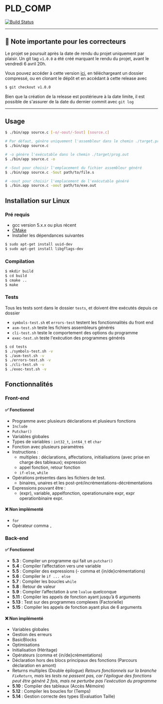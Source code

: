 # PLD_COMP
[![Build Status](https://travis-ci.org/heptastique/PLD_COMP.svg?branch=master)](https://travis-ci.org/heptastique/PLD_COMP)

--------------------
## :loudspeaker: Note importante pour les correcteurs

Le projet se poursuit après la date de rendu du projet uniquement par plaisir. Un git tag `v1.0.0` a été créé marquant le rendu du projet, avant le vendredi 6 avril 20h.

Vous pouvez accéder à cette version [ici](https://github.com/heptastique/PLD_COMP/releases/tag/v1.0.0), en téléchargeant un dossier compressé, ou en clonant le dépôt et en accédant à cette release avec

``` bash
$ git checkout v1.0.0
```

Bien que la création de la release est postérieure à la date limite, il est possible de s'assurer de la date du dernier commit avec `git log`

--------------------

## Usage
``` bash
$ ./bin/app source.c [-o/-oout/-Sout] [source.c]

# Par défaut, génère uniquement l'assembleur dans le chemin ./target.prog.s
$ ./bin/app source.c

# -o génère l'exécutable dans le chemin ./target/prog.out
$ ./bin/app source.c -o

# -Sout pour choisir l'emplacement du fichier assembleur généré
$ ./bin/app source.c -Sout path/to/file.s

# -oout pour choisir l'emplacement de l'exécutable généré
$ ./bin.app source.c -oout path/to/exe.out
```

## Installation sur Linux

### Pré requis
- gcc version 5.x.x ou plus récent
- [CMake](https://cmake.org/download/)
- Installer les dépendances suivantes
``` bash
$ sudo apt-get install uuid-dev 
$ sudo apt-get install libgflags-dev
```

### Compilation
``` bash
$ mkdir build
$ cd build
$ cmake ..
$ make
```

### Tests
Tous les tests sont dans le dossier `tests`, et doivent être exécutés depuis ce dossier

- `symbols-test.sh` et `errors-test` testent les fonctionnalités du front end
- `asm-test.sh` teste les fichiers assembleurs générés
- `cli-test.sh` teste le comportement des options du programme
- `exec-test.sh` teste l'exécution des programmes générés

``` bash
$ cd tests
$ ./symbols-test.sh -v
$ ./asm-test.sh -v
$ ./errors-test.sh -v
$ ./cli-test.sh -v
$ ./exec-test.sh -v
```

## Fonctionnalités

### Front-end

#### :white_check_mark: Fonctionnel
- Programme avec plusieurs déclarations et plusieurs fonctions
- `Include`
- `Putchar()`
- Variables globales
- Types de variables : `int32_t`, `int64_t` et `char`
- Fonction avec plusieurs paramètres
- Instructions : 
    - multiples : déclarations, affectations, initialisations (avec prise en charge des tableaux); expression
    - appel fonction, retour fonction
    - `if-else`, `while`
- Opérations présentes dans les fichiers de test.
    - binaires, unaires et les post-pré/incrémentations-décrémentations
- Expressions pouvant être :
    - (expr), variable, appelfonction, operationunaire expr, expr operationbinaire expr. 

#### :x: Non implémenté
- `for`
- Opérateur comma `,`

### Back-end

#### :white_check_mark: Fonctionnel

- **5.3** : Compiler un programme qui fait un `putchar()`
- **5.4** : Compiler l’affectation vers une variable
- **5.5** : Compiler des expressions (- comma et {in/de}crémentations)
- **5.6** : Compiler le `if ... else`
- **5.7** : Compiler les boucles `while`
- **5.8** : Retour de valeur
- **5.9** : Compiler l’affectation à une `lvalue` quelconque
- **5.11** : Compiler les appels de fonction ayant jusqu’à 6 arguments
- **5.13** : Test sur des programmes complexes (Factorielle)
- **5.15** : Compiler les appels de fonction ayant plus de 6 arguments

#### :x: Non implémenté

- Variables globales
- Gestion des erreurs
- BasicBlocks
- Optimisations
- Initialisation (Héritage)
- Opérateurs (comma et {in/de}crémentations)
- Déclaration hors des blocs principaux des fonctions (Parcours déclaration en amont)
- Returns multiples (Double épilogue) _Retours fonctionnels sur la branche `FixReturn`, mais les tests ne passent pas, car l'épilogue des fonctions peut être généré 2 fois, mais ne perturbe pas l'exécution du programme_
- **5.10** : Compiler des tableaux (Accès Mémoire)
- **5.12** : Compiler les boucles for (Temps)
- **5.14** : Gestion correcte des types (Evaluation Taille)
